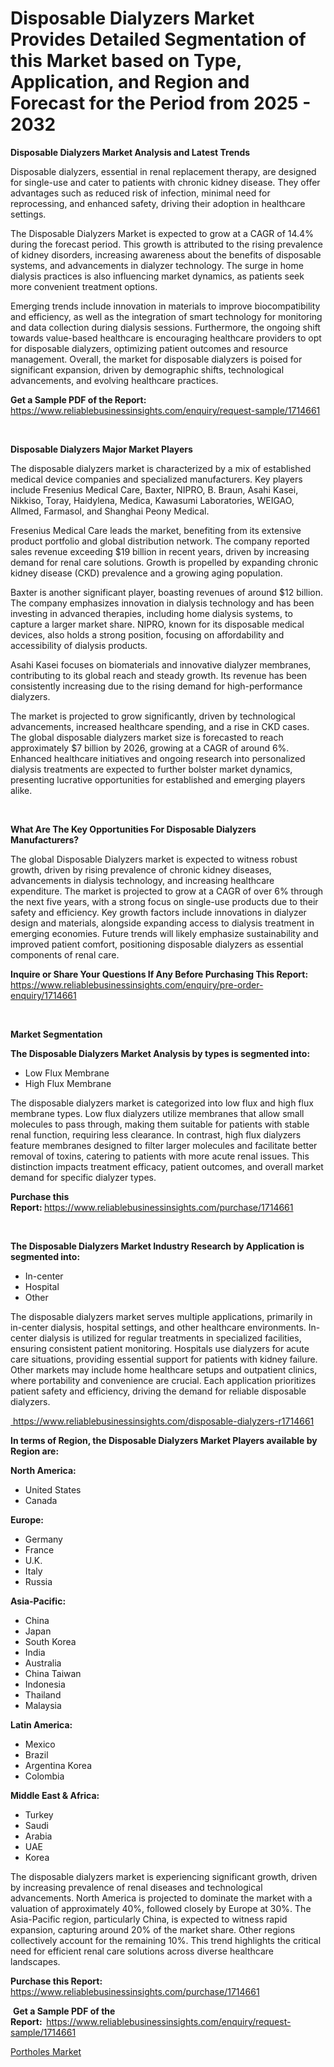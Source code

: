 <p><h1>Disposable Dialyzers Market Provides Detailed Segmentation of this Market based on Type, Application, and Region and Forecast for the Period from 2025 - 2032</h1></p><p><strong>Disposable Dialyzers Market Analysis and Latest Trends</strong></p>
<p><p>Disposable dialyzers, essential in renal replacement therapy, are designed for single-use and cater to patients with chronic kidney disease. They offer advantages such as reduced risk of infection, minimal need for reprocessing, and enhanced safety, driving their adoption in healthcare settings.</p><p>The Disposable Dialyzers Market is expected to grow at a CAGR of 14.4% during the forecast period. This growth is attributed to the rising prevalence of kidney disorders, increasing awareness about the benefits of disposable systems, and advancements in dialyzer technology. The surge in home dialysis practices is also influencing market dynamics, as patients seek more convenient treatment options.</p><p>Emerging trends include innovation in materials to improve biocompatibility and efficiency, as well as the integration of smart technology for monitoring and data collection during dialysis sessions. Furthermore, the ongoing shift towards value-based healthcare is encouraging healthcare providers to opt for disposable dialyzers, optimizing patient outcomes and resource management. Overall, the market for disposable dialyzers is poised for significant expansion, driven by demographic shifts, technological advancements, and evolving healthcare practices.</p></p>
<p><strong>Get a Sample PDF of the Report:&nbsp;</strong> <a href="https://www.reliablebusinessinsights.com/enquiry/request-sample/1714661?utm_campaign=3109&utm_medium=2&utm_source=Github&utm_content=ia&utm_term=28032025&utm_id=disposable-dialyzers">https://www.reliablebusinessinsights.com/enquiry/request-sample/1714661</a></p>
<p>&nbsp;</p>
<p><strong>Disposable Dialyzers Major Market Players</strong></p>
<p><p>The disposable dialyzers market is characterized by a mix of established medical device companies and specialized manufacturers. Key players include Fresenius Medical Care, Baxter, NIPRO, B. Braun, Asahi Kasei, Nikkiso, Toray, Haidylena, Medica, Kawasumi Laboratories, WEIGAO, Allmed, Farmasol, and Shanghai Peony Medical.</p><p>Fresenius Medical Care leads the market, benefiting from its extensive product portfolio and global distribution network. The company reported sales revenue exceeding $19 billion in recent years, driven by increasing demand for renal care solutions. Growth is propelled by expanding chronic kidney disease (CKD) prevalence and a growing aging population.</p><p>Baxter is another significant player, boasting revenues of around $12 billion. The company emphasizes innovation in dialysis technology and has been investing in advanced therapies, including home dialysis systems, to capture a larger market share. NIPRO, known for its disposable medical devices, also holds a strong position, focusing on affordability and accessibility of dialysis products.</p><p>Asahi Kasei focuses on biomaterials and innovative dialyzer membranes, contributing to its global reach and steady growth. Its revenue has been consistently increasing due to the rising demand for high-performance dialyzers.</p><p>The market is projected to grow significantly, driven by technological advancements, increased healthcare spending, and a rise in CKD cases. The global disposable dialyzers market size is forecasted to reach approximately $7 billion by 2026, growing at a CAGR of around 6%. Enhanced healthcare initiatives and ongoing research into personalized dialysis treatments are expected to further bolster market dynamics, presenting lucrative opportunities for established and emerging players alike.</p></p>
<p>&nbsp;</p>
<p><strong>What Are The Key Opportunities For Disposable Dialyzers Manufacturers?</strong></p>
<p><p>The global Disposable Dialyzers market is expected to witness robust growth, driven by rising prevalence of chronic kidney diseases, advancements in dialysis technology, and increasing healthcare expenditure. The market is projected to grow at a CAGR of over 6% through the next five years, with a strong focus on single-use products due to their safety and efficiency. Key growth factors include innovations in dialyzer design and materials, alongside expanding access to dialysis treatment in emerging economies. Future trends will likely emphasize sustainability and improved patient comfort, positioning disposable dialyzers as essential components of renal care.</p></p>
<p><strong>Inquire or Share Your Questions If Any Before Purchasing This Report:</strong> <a href="https://www.reliablebusinessinsights.com/enquiry/pre-order-enquiry/1714661?utm_campaign=3109&utm_medium=2&utm_source=Github&utm_content=ia&utm_term=28032025&utm_id=disposable-dialyzers">https://www.reliablebusinessinsights.com/enquiry/pre-order-enquiry/1714661</a></p>
<p>&nbsp;</p>
<p><strong>Market Segmentation</strong></p>
<p><strong>The Disposable Dialyzers Market Analysis by types is segmented into:</strong></p>
<p><ul><li>Low Flux Membrane</li><li>High Flux Membrane</li></ul></p>
<p><p>The disposable dialyzers market is categorized into low flux and high flux membrane types. Low flux dialyzers utilize membranes that allow small molecules to pass through, making them suitable for patients with stable renal function, requiring less clearance. In contrast, high flux dialyzers feature membranes designed to filter larger molecules and facilitate better removal of toxins, catering to patients with more acute renal issues. This distinction impacts treatment efficacy, patient outcomes, and overall market demand for specific dialyzer types.</p></p>
<p><strong>Purchase this Report:&nbsp;</strong><a href="https://www.reliablebusinessinsights.com/purchase/1714661?utm_campaign=3109&utm_medium=2&utm_source=Github&utm_content=ia&utm_term=28032025&utm_id=disposable-dialyzers">https://www.reliablebusinessinsights.com/purchase/1714661</a></p>
<p>&nbsp;</p>
<p><strong>The Disposable Dialyzers Market Industry Research by Application is segmented into:</strong></p>
<p><ul><li>In-center</li><li>Hospital</li><li>Other</li></ul></p>
<p><p>The disposable dialyzers market serves multiple applications, primarily in in-center dialysis, hospital settings, and other healthcare environments. In-center dialysis is utilized for regular treatments in specialized facilities, ensuring consistent patient monitoring. Hospitals use dialyzers for acute care situations, providing essential support for patients with kidney failure. Other markets may include home healthcare setups and outpatient clinics, where portability and convenience are crucial. Each application prioritizes patient safety and efficiency, driving the demand for reliable disposable dialyzers.</p></p>
<p><a href="https://www.reliablebusinessinsights.com/disposable-dialyzers-r1714661?utm_campaign=3109&utm_medium=2&utm_source=Github&utm_content=ia&utm_term=28032025&utm_id=disposable-dialyzers">&nbsp;https://www.reliablebusinessinsights.com/disposable-dialyzers-r1714661</a></p>
<p><strong>In terms of Region, the Disposable Dialyzers Market Players available by Region are:</strong></p>
<p>
    <p> <strong> North America: </strong>
        <ul>
            <li>United States</li>
            <li>Canada</li>
        </ul>
        </p> 
    <p> <strong> Europe: </strong>
        <ul>
            <li>Germany</li>
            <li>France</li>
            <li>U.K.</li>
            <li>Italy</li>
            <li>Russia</li>
        </ul>
        </p> 
    <p> <strong> Asia-Pacific: </strong>
        <ul>
            <li>China</li>
            <li>Japan</li>
            <li>South Korea</li>
            <li>India</li>
            <li>Australia</li>
            <li>China Taiwan</li>
            <li>Indonesia</li>
            <li>Thailand</li>
            <li>Malaysia</li>
        </ul>
        </p> 
    <p> <strong> Latin America: </strong>
        <ul>
            <li>Mexico</li>
            <li>Brazil</li>
            <li>Argentina Korea</li>
            <li>Colombia</li>
        </ul>
        </p> 
    <p> <strong> Middle East & Africa: </strong>
        <ul>
            <li>Turkey</li>
            <li>Saudi</li>
            <li>Arabia</li>
            <li>UAE</li>
            <li>Korea</li>
        </ul>
    </p>
    </p>
<p><p>The disposable dialyzers market is experiencing significant growth, driven by increasing prevalence of renal diseases and technological advancements. North America is projected to dominate the market with a valuation of approximately 40%, followed closely by Europe at 30%. The Asia-Pacific region, particularly China, is expected to witness rapid expansion, capturing around 20% of the market share. Other regions collectively account for the remaining 10%. This trend highlights the critical need for efficient renal care solutions across diverse healthcare landscapes.</p></p>
<p><strong>Purchase this Report: </strong><a href="https://www.reliablebusinessinsights.com/purchase/1714661?utm_campaign=3109&utm_medium=2&utm_source=Github&utm_content=ia&utm_term=28032025&utm_id=disposable-dialyzers">https://www.reliablebusinessinsights.com/purchase/1714661</a></p>
<p>&nbsp;<strong>Get a Sample PDF of the Report:&nbsp;&nbsp;</strong><a href="https://www.reliablebusinessinsights.com/enquiry/request-sample/1714661?utm_campaign=3109&utm_medium=2&utm_source=Github&utm_content=ia&utm_term=28032025&utm_id=disposable-dialyzers">https://www.reliablebusinessinsights.com/enquiry/request-sample/1714661</a></p>
<p><strong></strong></p>
<p><p><a href="https://github.com/boysabotzoc/Market-Research-Report-List-1/blob/main/portholes-market.md?utm_campaign=3109&utm_medium=2&utm_source=Github&utm_content=ia&utm_term=28032025&utm_id=disposable-dialyzers">Portholes Market</a></p></p>